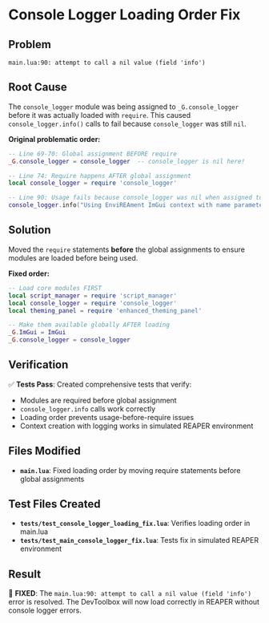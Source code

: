 # Console Logger Loading Order Fix

## Problem
```
main.lua:90: attempt to call a nil value (field 'info')
```

## Root Cause
The `console_logger` module was being assigned to `_G.console_logger` before it was actually loaded with `require`. This caused `console_logger.info()` calls to fail because `console_logger` was still `nil`.

**Original problematic order:**
```lua
-- Line 69-70: Global assignment BEFORE require
_G.console_logger = console_logger  -- console_logger is nil here!

-- Line 74: Require happens AFTER global assignment  
local console_logger = require 'console_logger'

-- Line 90: Usage fails because console_logger was nil when assigned to global
console_logger.info("Using EnviREAment ImGui context with name parameter")
```

## Solution
Moved the `require` statements **before** the global assignments to ensure modules are loaded before being used.

**Fixed order:**
```lua
-- Load core modules FIRST
local script_manager = require 'script_manager'
local console_logger = require 'console_logger'
local theming_panel = require 'enhanced_theming_panel'

-- Make them available globally AFTER loading
_G.ImGui = ImGui
_G.console_logger = console_logger
```

## Verification
✅ **Tests Pass**: Created comprehensive tests that verify:
- Modules are required before global assignment
- `console_logger.info` calls work correctly
- Loading order prevents usage-before-require issues
- Context creation with logging works in simulated REAPER environment

## Files Modified
- **`main.lua`**: Fixed loading order by moving require statements before global assignments

## Test Files Created  
- **`tests/test_console_logger_loading_fix.lua`**: Verifies loading order in main.lua
- **`tests/test_main_console_logger_fix.lua`**: Tests fix in simulated REAPER environment

## Result
🎉 **FIXED**: The `main.lua:90: attempt to call a nil value (field 'info')` error is resolved. The DevToolbox will now load correctly in REAPER without console logger errors.
